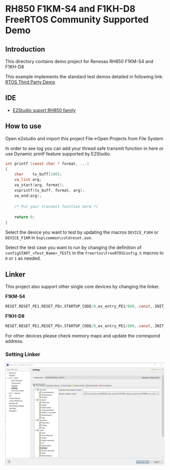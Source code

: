 # RH850 F1KM-S4 and F1KH-D8 FreeRTOS Community Supported Demo

## Introduction
This directory contains demo project for Renesas RH850 F1KM-S4 and F1KH-D8

This example implements the standard test demos detailed in following link: [RTOS Third Party Demo](https://github.com/FreeRTOS/FreeRTOS/blob/main/FreeRTOS/Demo/ThirdParty/Template/README.md)

## IDE
- [E2Studio suport RH850 family](https://www.renesas.com/us/en/software-tool/e2studio-information-rh850-family)


## How to use
Open e2studio and import this project File->Open Projects from File System

In order to see log you can add your thread safe transmit function in here or use Dynamic printf feature supported by E2Studio.

```c
int printf (const char * format, ...)
{
    char    tx_buff[100];
    va_list arg;
    va_start(arg, format);
    vsprintf(tx_buff, format, arg);
    va_end(arg);

    /* Put your transmit function here */

    return 0;
}

```

Select the device you want to test by updating the macros `DEVICE_F1KH` or `DEVICE_F1KM` in `bsp\common\coldreset.asm`.

Select the test case you want to run by changing the definition of `configSTART_<Test_Name>_TESTS` in the `freertos\FreeRTOSConfig.h` macros to `0` or `1` as needed.

## Linker

This project also support other single core devices by changing the linker.

**F1KM-S4**
```c
RESET,RESET_PE1,RESET_PEn,STARTUP_CODE/0,ex_entry_PE1/800,.const,.INIT_BSEC.const,.INIT_DSEC.const,.data,.text/00002000,.stack.bss,.data.R,.bss/FEBD0000
```

**F1KH-D8**
```c
RESET,RESET_PE1,RESET_PEn,STARTUP_CODE/0,ex_entry_PE1/800,.const,.INIT_BSEC.const,.INIT_DSEC.const,.data,.text/00002000,.stack.bss,.data.R,.bss/FEEE8000
```

For other devices please check memory maps and update the correspond address.


### Setting Linker
![Linker section](../Image//Linker.png)
